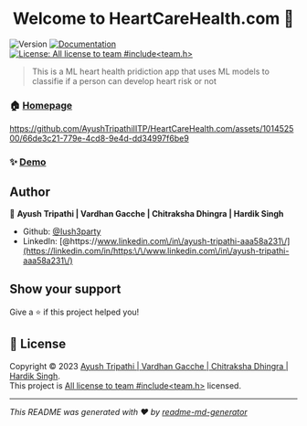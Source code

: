 <h1 align="center">Welcome to HeartCareHealth.com 👋</h1>
<p>
  <img alt="Version" src="https://img.shields.io/badge/version-1.0.0-blue.svg?cacheSeconds=2592000" />
  <a href="NA" target="_blank">
    <img alt="Documentation" src="https://img.shields.io/badge/documentation-yes-brightgreen.svg" />
  </a>
  <a href="NA" target="_blank">
    <img alt="License: All license to team #include<team.h>" src="https://img.shields.io/badge/License-All license to team #include<team.h>-yellow.svg" />
  </a>
</p>

> This is a ML heart health pridiction app that uses ML models to classifie if a person can develop heart risk or not


### 🏠 [Homepage](app.py)


https://github.com/AyushTripathiIITP/HeartCareHealth.com/assets/101452500/66de3c21-779e-4cd8-9e4d-dd34997f6be9


### ✨ [Demo](NA)

## Author

👤 **Ayush Tripathi | Vardhan Gacche | Chitraksha Dhingra | Hardik Singh**

* Github: [@Iush3party](https://github.com/Iush3party)
* LinkedIn: [@https:\/\/www.linkedin.com\/in\/ayush-tripathi-aaa58a231\/](https://linkedin.com/in/https:\/\/www.linkedin.com\/in\/ayush-tripathi-aaa58a231\/)

## Show your support

Give a ⭐️ if this project helped you!

## 📝 License

Copyright © 2023 [Ayush Tripathi | Vardhan Gacche | Chitraksha Dhingra | Hardik Singh](https://github.com/Iush3party).<br />
This project is [All license to team #include<team.h>](NA) licensed.

***
_This README was generated with ❤️ by [readme-md-generator](https://github.com/kefranabg/readme-md-generator)_
